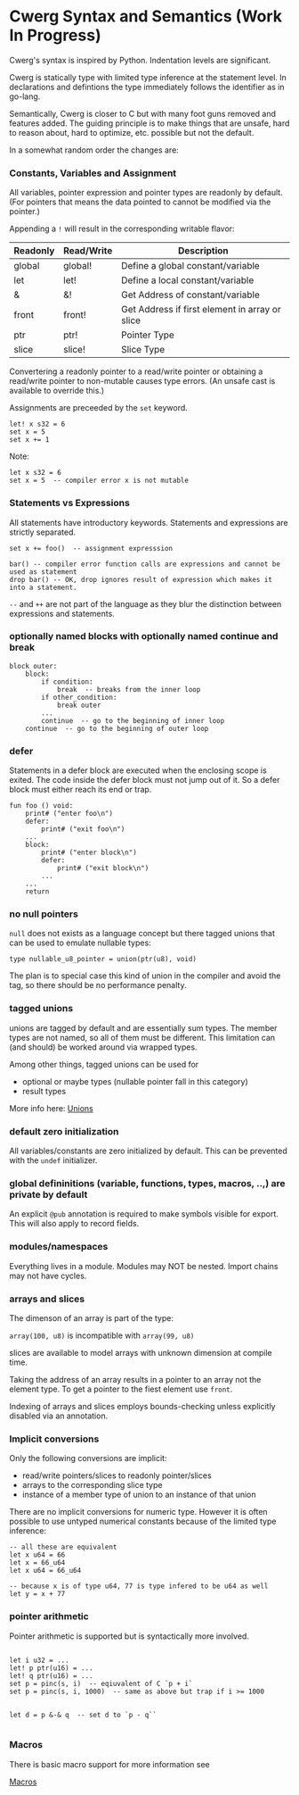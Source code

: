 # Cwerg Syntax and Semantics (Work In Progress)

Cwerg's syntax is inspired by Python. Indentation levels are significant.

Cwerg is statically type with limited type inference at the statement level.
In declarations and defintions the type immediately follows the identifier as in go-lang.

Semantically, Cwerg is closer to C but with many foot guns removed and features added.
The guiding principle is to make things that are unsafe, hard to reason about,
hard to optimize, etc. possible but not the default.

In a somewhat random order the changes are:

### Constants, Variables and Assignment

All variables, pointer expression and pointer types are readonly by default.
(For pointers that means the data pointed to cannot be modified via the pointer.)

Appending a `!` will result in the corresponding writable flavor:

| Readonly  |  Read/Write | Description |
| --------- | --------- | -------- |
| global    | global!   | Define a global constant/variable |
| let       | let!      | Define a local constant/variable
| &         |  &!       | Get Address of constant/variable |
| front     | front!    | Get Address if first element in array or slice |
| ptr       |  ptr!     | Pointer Type |
| slice     | slice!    | Slice Type |


Convertering a readonly pointer to a read/write pointer or
obtaining a read/write pointer to non-mutable causes type errors.
(An unsafe cast is available to override this.)

Assignments are preceeded by the `set` keyword.

```
let! x s32 = 6
set x = 5
set x += 1
```

Note:

```
let x s32 = 6
set x = 5  -- compiler error x is not mutable
```



### Statements vs Expressions

All statements have introductory keywords.
Statements and expressions are strictly separated.

```
set x += foo()  -- assignment expresssion

bar() -- compiler error function calls are expressions and cannot be used as statement
drop bar() -- OK, drop ignores result of expression which makes it into a statement.
```

`--` and `++` are not part of the language as they blur the distinction between expressions
and statements.

### optionally named blocks with optionally named continue and break

```
block outer:
    block:
        if condition:
            break  -- breaks from the inner loop
        if other_condition:
            break outer
        ...
        continue  -- go to the beginning of inner loop
    continue  -- go to the beginning of outer loop
```



### defer

Statements in a defer block are executed when the enclosing scope is exited.
The code inside the defer block must not jump out of it. So a defer block must either reach its end or trap.

```
fun foo () void:
    print# ("enter foo\n")
    defer:
        print# ("exit foo\n")
    ...
    block:
        print# ("enter block\n")
        defer:
            print# ("exit block\n")
        ...
    ...
    return

```


### no null pointers

`null` does not exists as a language concept but there tagged unions that can be used to emulate nullable types:

```
type nullable_u8_pointer = union(ptr(u8), void)
```

The plan is to special case this kind of union in the compiler and avoid the tag, so there should be no performance penalty.



### tagged unions

unions are tagged by default and are essentially sum types.
The member types are not named, so all of them must be different.
This limitation can (and should) be worked around via wrapped types.

Among other things, tagged unions can be used for
* optional or maybe types (nullable pointer fall in this category)
* result types



More info here:  [Unions](../../FrontEndDocs/union_types.md)

### default zero initialization

All variables/constants are zero initialized by default.
This can be prevented with the `undef` initializer.


### global defininitions (variable, functions, types, macros, ..,) are private by default

An explicit `@pub` annotation is required to make symbols visible for export.
This will also apply to record fields.

### modules/namespaces

Everything lives in a module. Modules may NOT be nested. Import chains may not have cycles.

### arrays and slices

The dimenson of an array is part of the type:

`array(100, u8)` is incompatible with `array(99, u8)`

slices are available to model arrays with unknown dimension at compile time.

Taking the address of an array results in a pointer to an array
not the element type. To get a pointer to the fiest element use
`front`.

Indexing of arrays and slices employs bounds-checking unless explicitly disabled via
an annotation.


### Implicit conversions

Only the following conversions are implicit:

* read/write pointers/slices to readonly pointer/slices
* arrays to the corresponding slice type
* instance of a member type of union to an instance of that union

There are no implicit conversions for numeric type.
However it is often possible to use untyped numerical constants
because of the limited type inference:
```
-- all these are equivalent
let x u64 = 66
let x = 66_u64
let x u64 = 66_u64

-- because x is of type u64, 77 is type infered to be u64 as well
let y = x + 77
```

### pointer arithmetic

Pointer arithmetic is supported but is syntactically more involved.

```

let i u32 = ...
let! p ptr(u16) = ...
let! q ptr(u16) = ...
set p = pinc(s, i)  -- eqiuvalent of C `p + i`
set p = pinc(s, i, 1000)  -- same as above but trap if i >= 1000


let d = p &-& q  -- set d to `p - q``


```

### Macros


There is basic macro support for more information see

[Macros](../../FrontEndDocs/macros.md)
